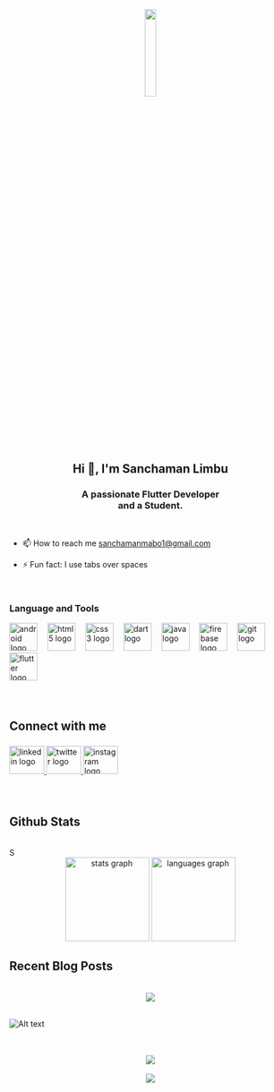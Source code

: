 
<div align="center">
<img src="https://i.imgflip.com/65efzo.gif" align="center" style="width: 20%" />
</div>  
  

## <div align="center">Hi 👋, I'm Sanchaman Limbu</div>  
  

### <div align="center">A passionate Flutter Developer <br> and a Student.</div>  
  

<br/>  

- 📫 How to reach me sanchamanmabo1@gmail.com  
  

- ⚡ Fun fact: I use tabs over spaces

<br>



### Language and Tools  
<div align="horizontal">  


  <img src="https://cdn.jsdelivr.net/gh/devicons/devicon/icons/android/android-plain.svg" height="50" alt="android logo"  />
  <img width="10" />
  <img src="https://cdn.jsdelivr.net/gh/devicons/devicon/icons/html5/html5-plain.svg" height="50" alt="html5 logo"  />
  <img width="10" />
  <img src="https://cdn.jsdelivr.net/gh/devicons/devicon/icons/css3/css3-plain.svg" height="50" alt="css3 logo"  />
  <img width="10" />
  <img src="https://cdn.jsdelivr.net/gh/devicons/devicon/icons/dart/dart-original.svg" height="50" alt="dart logo"  />
  <img width="10" />
  <img src="https://cdn.jsdelivr.net/gh/devicons/devicon/icons/java/java-plain.svg" height="50" alt="java logo"  />
  <img width="10" />
  <img src="https://cdn.jsdelivr.net/gh/devicons/devicon/icons/firebase/firebase-plain.svg" height="50" alt="firebase logo"  />
  <img width="10" />
  <img src="https://cdn.jsdelivr.net/gh/devicons/devicon/icons/git/git-plain.svg" height="50" alt="git logo"  />
  <img width="10" />
  <img src="https://cdn.jsdelivr.net/gh/devicons/devicon/icons/flutter/flutter-original.svg" height="50" alt="flutter logo"  />

###
</div>



###

 
</div>

</td><td valign="top" width="33%">



</td><td valign="top" width="33%">



</td></tr></table>  

<br/>  


## Connect with me  

###

<div align="left">
  <a href="https://www.linkedin.com/in/sanchaman-limbu-1b0038259/" target="_blank">
    <img src="https://raw.githubusercontent.com/maurodesouza/profile-readme-generator/master/src/assets/icons/social/linkedin/default.svg" width="62" height="50" alt="linkedin logo"  />
  </a>
  <a href="https://twitter.com/LimbuSanchaman" target="_blank">
    <img src="https://raw.githubusercontent.com/maurodesouza/profile-readme-generator/master/src/assets/icons/social/twitter/default.svg" width="62" height="50" alt="twitter logo"  />
  </a>
  <a href="https://www.instagram.com/sanchaman_limbu/" target="_blank">
    <img src="https://raw.githubusercontent.com/maurodesouza/profile-readme-generator/master/src/assets/icons/social/instagram/default.svg" width="62" height="50" alt="instagram logo"  />
  </a>
</div>


###
  

<br/>  


## Github Stats  

<br/>  
S

<div align="center">
  <img src="https://github-readme-stats.vercel.app/api?username=Itsmesanchaman&hide_title=false&hide_rank=false&show_icons=true&include_all_commits=true&count_private=true&disable_animations=false&theme=dracula&locale=en&hide_border=false&order=1" height="150" alt="stats graph"  />
  <img src="https://github-readme-stats.vercel.app/api/top-langs?username=Itsmesanchaman&locale=en&hide_title=false&layout=compact&card_width=320&langs_count=5&theme=dracula&hide_border=false&order=2" height="150" alt="languages graph"  />
</div>

###


## Recent Blog Posts  
  

<br/>  

<div align="center"><img src="https://spotify-github-profile.vercel.app/api/view?uid=7uhjo0r437wjd2oaly9zlmmwh&cover_image=true&theme=default&show_offline=false&background_color=121212&interchange=false" /></div>  

<br>

![Alt text](https://spotify-recently-played-readme.vercel.app/api?user=7uhjo0r437wjd2oaly9zlmmwh)
<br/>  
<br>

<div align="center">
<img src="https://komarev.com/ghpvc/?username=Itsmesanchaman&&style=flat-square" align="center" />
</div>  
  

<br/>  

<div align="center">
            <a href="https://www.buymeacoffee.com/Itsmesanchaman" target="_blank" style="display: inline-block;">
                <img
                    src="https://img.shields.io/badge/Donate-Buy%20Me%20A%20Coffee-orange.svg?style=flat-square&logo=buymeacoffee" 
                    align="center"
                />
            </a></div>
<br />








